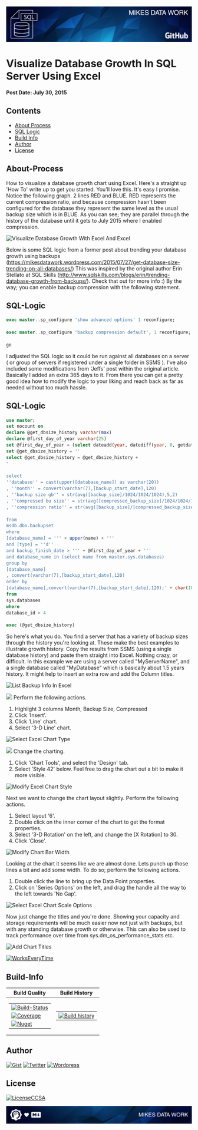 ![MIKES DATA WORK GIT REPO](https://raw.githubusercontent.com/mikesdatawork/images/master/git_mikes_data_work_banner_01.png "Mikes Data Work")        

# Visualize Database Growth In SQL Server Using Excel
**Post Date: July 30, 2015**      



## Contents    
- [About Process](##About-Process)  
- [SQL Logic](#SQL-Logic)  
- [Build Info](#Build-Info)  
- [Author](#Author)  
- [License](#License)       

## About-Process

<p>How to visualize a database growth chart using Excel. Here's a straight up 'How To' write up to get you started. You'll love this. It's easy I promise. Notice the following graph. 2 lines RED and BLUE. RED represents the current compression ratio, and because compression hasn't been configured for the database they represent the same level as the usual backup size which is in BLUE. As you can see; they are parallel through the history of the database until it gets to July 2015 where I enabled compression.</p>

![Visualize Database Growth With Excel And Excel]( https://mikesdatawork.files.wordpress.com/2015/07/image002.jpg "Visualize Database Growth With SQL")

Below is some SQL logic from a former post about trending your database growth using backups (https://mikesdatawork.wordpress.com/2015/07/27/get-database-size-trending-on-all-databases/) This was inspired by the original author Erin Stellato at SQL Skills (http://www.sqlskills.com/blogs/erin/trending-database-growth-from-backups/). Check that out for more info :)
By the way; you can enable backup compression with the following statement.


## SQL-Logic
```SQL
exec master..sp_configure 'show advanced options' 1 reconfigure;
 
exec master..sp_configure 'backup compression default', 1 reconfigure;
 
go
```
I adjusted the SQL logic so it could be run against all databases on a server ( or group of servers if registered under a single folder in SSMS ). I've also included some modifications from 'Jeffs' post within the original article. Basically I added an extra 365 days to it. From there you can get a pretty good idea how to modify the logic to your liking and reach back as far as needed without too much hassle.</p>   


   
## SQL-Logic
```SQL
use master;
set nocount on
declare @get_dbsize_history varchar(max)
declare @first_day_of_year varchar(25)
set @first_day_of_year = (select dateadd(year, datediff(year, 0, getdate()), 0)) -365 --> Go back to the first of the year plus 1 extra year (365 days)
set @get_dbsize_history = ''
select @get_dbsize_history = @get_dbsize_history +
'
 
select
''database'' = cast(upper([database_name]) as varchar(20))
, ''month'' = convert(varchar(7),[backup_start_date],120)
, ''backup size gb'' = str(avg([backup_size]/1024/1024/1024),5,2)
, ''compressed bu size'' = str(avg([compressed_backup_size]/1024/1024/1024),5,2)
, ''compression ratio'' = str(avg([backup_size]/[compressed_backup_size]),5,2)
 
from
msdb.dbo.backupset
where
[database_name] = ''' + upper(name) + '''
and [type] = ''d''
and backup_finish_date > ''' + @first_day_of_year + '''
and database_name in (select name from master.sys.databases)
group by
[database_name]
, convert(varchar(7),[backup_start_date],120)
order by
[database_name],convert(varchar(7),[backup_start_date],120);' + char(10) + char(10)
from
sys.databases
where
database_id > 4
 
exec (@get_dbsize_history)
```
So here's what you do. You find a server that has a variety of backup sizes through the history you're looking at. These make the best examples to illustrate growth history. Copy the results from SSMS (using a single database history) and paste them straight into Excel. Nothing crazy, or difficult. In this example we are using a server called "MyServerName", and a single database called "MyDatabase" which is basically about 1.5 years history. It might help to insert an extra row and add the Column titles.

![List Backup Info In Excel]( https://mikesdatawork.files.wordpress.com/2015/07/image0032.jpg "list backup info in excel")
 
![](https://mikesdatawork.files.wordpress.com/2015/07/image0032.jpg"")
Perform the following actions.
1. Highlight 3 columns Month, Backup Size, Compressed
2. Click 'Insert'.
3. Click 'Line' chart.
4. Select '3-D Line' chart.

![Select Excel Chart Type]( https://mikesdatawork.files.wordpress.com/2015/07/image005.jpg "Select Excel Chart Type")
 
![](https://mikesdatawork.files.wordpress.com/2015/07/image005.jpg"")
Change the charting.
1. Click 'Chart Tools', and select the 'Design' tab.
2. Select 'Style 42' below.
Feel free to drag the chart out a bit to make it more visible.

![Modify Excel Chart Style]( https://mikesdatawork.files.wordpress.com/2015/07/image006.jpg "modify chart style")
 
Next we want to change the chart layout slightly. Perform the following actions.
1. Select layout '6'.
2. Double click on the inner corner of the chart to get the format properties.
3. Select '3-D Rotation' on the left, and change the [X Rotation] to 30.
4. Click 'Close'.

![Modify Chart Bar Width]( https://mikesdatawork.files.wordpress.com/2015/07/image007.jpg "Modify Chart Bar Width")
 
Looking at the chart it seems like we are almost done. Lets punch up those lines a bit and add some width. To do so; perform the following actions.
1. Double click the line to bring up the Data Point properties.
2. Click on 'Series Options' on the left, and drag the handle all the way to the left towards 'No Gap'.

![Select Excel Chart Scale Options]( https://mikesdatawork.files.wordpress.com/2015/07/image008.jpg "Select Excel Chart Scale Options")
 
Now just change the titles and you're done. Showing your capacity and storage requirements will be much easier now not just with backups, but with any standing database growth or otherwise. This can also be used to track performance over time from sys.dm_os_performance_stats etc.

![Add Chart Titles]( https://mikesdatawork.files.wordpress.com/2015/07/image009.jpg "Add Chart Titles")
 



[![WorksEveryTime](https://forthebadge.com/images/badges/60-percent-of-the-time-works-every-time.svg)](https://shitday.de/)

## Build-Info

| Build Quality | Build History |
|--|--|
|<table><tr><td>[![Build-Status](https://ci.appveyor.com/api/projects/status/pjxh5g91jpbh7t84?svg?style=flat-square)](#)</td></tr><tr><td>[![Coverage](https://coveralls.io/repos/github/tygerbytes/ResourceFitness/badge.svg?style=flat-square)](#)</td></tr><tr><td>[![Nuget](https://img.shields.io/nuget/v/TW.Resfit.Core.svg?style=flat-square)](#)</td></tr></table>|<table><tr><td>[![Build history](https://buildstats.info/appveyor/chart/tygerbytes/resourcefitness)](#)</td></tr></table>|

## Author

[![Gist](https://img.shields.io/badge/Gist-MikesDataWork-<COLOR>.svg)](https://gist.github.com/mikesdatawork)
[![Twitter](https://img.shields.io/badge/Twitter-MikesDataWork-<COLOR>.svg)](https://twitter.com/mikesdatawork)
[![Wordpress](https://img.shields.io/badge/Wordpress-MikesDataWork-<COLOR>.svg)](https://mikesdatawork.wordpress.com/)

      
## License
[![LicenseCCSA](https://img.shields.io/badge/License-CreativeCommonsSA-<COLOR>.svg)](https://creativecommons.org/share-your-work/licensing-types-examples/)

![Mikes Data Work](https://raw.githubusercontent.com/mikesdatawork/images/master/git_mikes_data_work_banner_02.png "Mikes Data Work")

